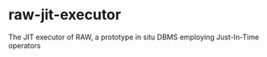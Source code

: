 raw-jit-executor
================

The JIT executor of RAW, a prototype in situ DBMS employing Just-In-Time operators
